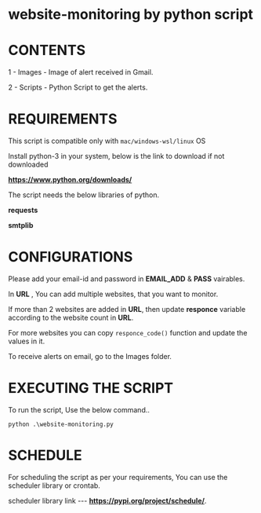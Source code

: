 # website-monitoring by python script

# CONTENTS
 1 - Images - Image of alert received in Gmail.
 
 2 - Scripts - Python Script to get the alerts.
 
 # REQUIREMENTS 
 This script is compatible only with `mac/windows-wsl/linux` OS
 
 Install python-3 in your system, below is the link to download if not downloaded 
 
 **https://www.python.org/downloads/**
 
 The script needs the below libraries of python.
 
 **requests**
 
 **smtplib**
 
 # CONFIGURATIONS
 Please add your email-id and password in **EMAIL_ADD** & **PASS** vairables.
 
 In **URL** , You can add multiple websites, that you want to monitor.
  
 If more than 2 websites are added in **URL**, then update **responce** variable according to the website count in **URL**.
 
 For more websites you can copy `responce_code()` function and update the values in it.

To receive alerts on email, go to the Images folder.

# EXECUTING THE SCRIPT 

To run the script, Use the below command..

`python .\website-monitoring.py`

# SCHEDULE
 For scheduling the script as per your requirements, You can use the scheduler library or crontab.
 
 scheduler library link --- **https://pypi.org/project/schedule/**.
